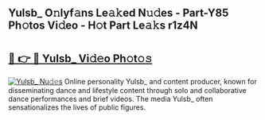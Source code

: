 ## Yulsb_ O𝚗lyf𝚊ns Le𝚊𝚔ed N𝚞𝚍es - Part-Y85 Ph𝚘tos Vi𝚍eo - H𝚘t Part Le𝚊𝚔s r1z4N

# <h2><a href="http://hf73sq.feru.top/?c=Yulsb_">🔗 👉 🔴 Yulsb_ Vi𝚍𝚎o Ph𝚘t𝚘𝚜</a></h2>

[![Yulsb_ Nu𝚍𝚎s](https://i.imgur.com/0TWrTi3.gif)](http://hf73sq.feru.top/?c=Yulsb_)
Online personality Yulsb_ and content producer, known for disseminating dance and lifestyle content through solo and collaborative dance performances and brief videos. The media Yulsb_ often sensationalizes the lives of public figures. 
